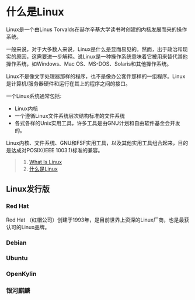 # 什么是Linux

Linux是一个由Linus Torvalds在赫尔辛基大学读书时创建的内核发展而来的操作系统。

一般来说，对于大多数人来说，Linux是什么是显而易见的。然而，出于政治和现实的原因，这需要进一步解释。说Linux是一种操作系统意味着它被用来替代其他操作系统，如Windows、Mac OS、MS-DOS、Solaris和其他操作系统。

Linux不是像文字处理器那样的程序，也不是像办公套件那样的一组程序。Linux是计算机/服务器硬件和运行在其上的程序之间的接口。

一个Linux系统通常包括:

- Linux内核
- 一个遵循Linux文件系统层次结构标准的文件系统
- 各式各样的Unix实用工具，许多工具是由GNU计划和自由软件基金会开发的。

Linux内核、文件系统、GNU和FSF实用工具，以及其他实用工具组合起来，目的是达成对POSIX(IEEE 1003.1)标准的兼容。

> 1. [What Is Linux](https://www.linux.org/threads/what-is-linux.4106/)
> 2. [什么是Linux](https://www.debian.org/doc/manuals/debian-faq/basic-defs.zh-cn.html#linux)

## Linux发行版

### Red Hat

Red Hat （红帽公司）创建于1993年，是目前世界上资深的Linux厂商，也是最获认可的Linux品牌。

### Debian

### Ubuntu

### OpenKylin

### 银河麒麟


